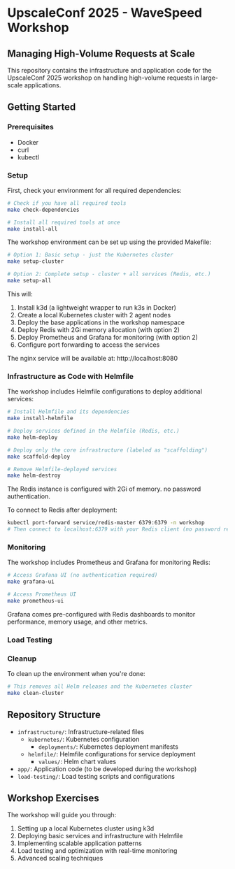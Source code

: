 # UpscaleConf 2025 - WaveSpeed Workshop

## Managing High-Volume Requests at Scale

This repository contains the infrastructure and application code for the UpscaleConf 2025 workshop on handling high-volume requests in large-scale applications.

## Getting Started

### Prerequisites

- Docker
- curl
- kubectl

### Setup

First, check your environment for all required dependencies:

```bash
# Check if you have all required tools
make check-dependencies

# Install all required tools at once
make install-all
```

The workshop environment can be set up using the provided Makefile:

```bash
# Option 1: Basic setup - just the Kubernetes cluster
make setup-cluster

# Option 2: Complete setup - cluster + all services (Redis, etc.)
make setup-all
```

This will:
1. Install k3d (a lightweight wrapper to run k3s in Docker)
2. Create a local Kubernetes cluster with 2 agent nodes
3. Deploy the base applications in the workshop namespace
4. Deploy Redis with 2Gi memory allocation (with option 2)
5. Deploy Prometheus and Grafana for monitoring (with option 2)
6. Configure port forwarding to access the services

The nginx service will be available at: http://localhost:8080

### Infrastructure as Code with Helmfile

The workshop includes Helmfile configurations to deploy additional services:

```bash
# Install Helmfile and its dependencies
make install-helmfile

# Deploy services defined in the Helmfile (Redis, etc.)
make helm-deploy

# Deploy only the core infrastructure (labeled as "scaffolding")
make scaffold-deploy

# Remove Helmfile-deployed services
make helm-destroy
```

The Redis instance is configured with 2Gi of memory. no password authentication.

To connect to Redis after deployment:
```bash
kubectl port-forward service/redis-master 6379:6379 -n workshop
# Then connect to localhost:6379 with your Redis client (no password required)
```

### Monitoring

The workshop includes Prometheus and Grafana for monitoring Redis:

```bash
# Access Grafana UI (no authentication required)
make grafana-ui

# Access Prometheus UI
make prometheus-ui
```

Grafana comes pre-configured with Redis dashboards to monitor performance, memory usage, and other metrics.

### Load Testing


### Cleanup

To clean up the environment when you're done:

```bash
# This removes all Helm releases and the Kubernetes cluster
make clean-cluster
```

## Repository Structure

- `infrastructure/`: Infrastructure-related files
  - `kubernetes/`: Kubernetes configuration
    - `deployments/`: Kubernetes deployment manifests
  - `helmfile/`: Helmfile configurations for service deployment
    - `values/`: Helm chart values
- `app/`: Application code (to be developed during the workshop)
- `load-testing/`: Load testing scripts and configurations

## Workshop Exercises

The workshop will guide you through:

1. Setting up a local Kubernetes cluster using k3d
2. Deploying basic services and infrastructure with Helmfile
3. Implementing scalable application patterns
4. Load testing and optimization with real-time monitoring
5. Advanced scaling techniques
